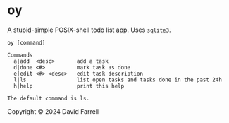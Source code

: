 oy
==
A stupid-simple POSIX-shell todo list app. Uses `sqlite3`.

    oy [command]
    
    Commands
      a|add  <desc>       add a task
      d|done <#>          mark task as done
      e|edit <#> <desc>   edit task description
      l|ls                list open tasks and tasks done in the past 24h
      h|help              print this help
    
    The default command is ls.


Copyright © 2024 David Farrell
